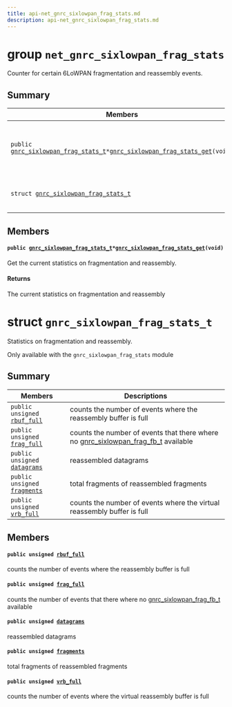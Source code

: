 ```yaml
---
title: api-net_gnrc_sixlowpan_frag_stats.md
description: api-net_gnrc_sixlowpan_frag_stats.md
---
```

# group `net_gnrc_sixlowpan_frag_stats` 

Counter for certain 6LoWPAN fragmentation and reassembly events.

## Summary

 Members                        | Descriptions                                
--------------------------------|---------------------------------------------
`public `[`gnrc_sixlowpan_frag_stats_t`](./doc/starlight-docs/src/content/docs/apidoc/api-net_gnrc_sixlowpan_frag_stats.md#structgnrc__sixlowpan__frag__stats__t)` * `[`gnrc_sixlowpan_frag_stats_get`](#group__net__gnrc__sixlowpan__frag__stats_1ga7cadf345f9500b7f11166c4d629175b7)`(void)`            | Get the current statistics on fragmentation and reassembly.
`struct `[`gnrc_sixlowpan_frag_stats_t`](#structgnrc__sixlowpan__frag__stats__t) | Statistics on fragmentation and reassembly.

## Members

#### `public `[`gnrc_sixlowpan_frag_stats_t`](./doc/starlight-docs/src/content/docs/apidoc/api-net_gnrc_sixlowpan_frag_stats.md#structgnrc__sixlowpan__frag__stats__t)` * `[`gnrc_sixlowpan_frag_stats_get`](#group__net__gnrc__sixlowpan__frag__stats_1ga7cadf345f9500b7f11166c4d629175b7)`(void)` 

Get the current statistics on fragmentation and reassembly.

#### Returns
The current statistics on fragmentation and reassembly

# struct `gnrc_sixlowpan_frag_stats_t` 

Statistics on fragmentation and reassembly.

Only available with the `gnrc_sixlowpan_frag_stats` module

## Summary

 Members                        | Descriptions                                
--------------------------------|---------------------------------------------
`public unsigned `[`rbuf_full`](#structgnrc__sixlowpan__frag__stats__t_1a3058296f23eecfb2d7bbb11353beddce) | counts the number of events where the reassembly buffer is full
`public unsigned `[`frag_full`](#structgnrc__sixlowpan__frag__stats__t_1a56a93707c925eeda50b5326a0e3787ab) | counts the number of events that there where no [gnrc_sixlowpan_frag_fb_t](./doc/starlight-docs/src/content/docs/apidoc/api-net_gnrc_sixlowpan_frag_fb.md#structgnrc__sixlowpan__frag__fb__t) available
`public unsigned `[`datagrams`](#structgnrc__sixlowpan__frag__stats__t_1a1a8068d4ac2e515e6eacd59f6b017878) | reassembled datagrams
`public unsigned `[`fragments`](#structgnrc__sixlowpan__frag__stats__t_1a634d7dcfeec26adc592226f9175f7734) | total fragments of reassembled fragments
`public unsigned `[`vrb_full`](#structgnrc__sixlowpan__frag__stats__t_1a939f3dcf10f3f279d9c07457aaf702ff) | counts the number of events where the virtual reassembly buffer is full

## Members

#### `public unsigned `[`rbuf_full`](#structgnrc__sixlowpan__frag__stats__t_1a3058296f23eecfb2d7bbb11353beddce) 

counts the number of events where the reassembly buffer is full

#### `public unsigned `[`frag_full`](#structgnrc__sixlowpan__frag__stats__t_1a56a93707c925eeda50b5326a0e3787ab) 

counts the number of events that there where no [gnrc_sixlowpan_frag_fb_t](./doc/starlight-docs/src/content/docs/apidoc/api-net_gnrc_sixlowpan_frag_fb.md#structgnrc__sixlowpan__frag__fb__t) available

#### `public unsigned `[`datagrams`](#structgnrc__sixlowpan__frag__stats__t_1a1a8068d4ac2e515e6eacd59f6b017878) 

reassembled datagrams

#### `public unsigned `[`fragments`](#structgnrc__sixlowpan__frag__stats__t_1a634d7dcfeec26adc592226f9175f7734) 

total fragments of reassembled fragments

#### `public unsigned `[`vrb_full`](#structgnrc__sixlowpan__frag__stats__t_1a939f3dcf10f3f279d9c07457aaf702ff) 

counts the number of events where the virtual reassembly buffer is full

